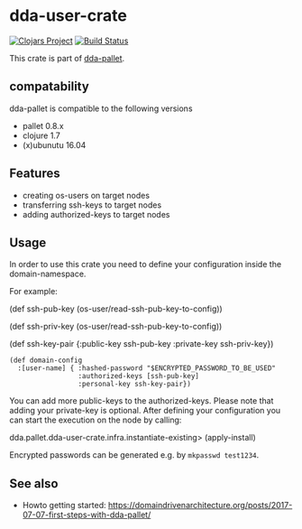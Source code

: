 # dda-user-crate

[![Clojars Project](https://img.shields.io/clojars/v/dda/dda-user-crate.svg)](https://clojars.org/dda/dda-user-crate)
[![Build Status](https://travis-ci.org/DomainDrivenArchitecture/dda-user-crate.svg?branch=master)](https://travis-ci.org/DomainDrivenArchitecture/dda-user-crate)

This crate is part of [dda-pallet](https://domaindrivenarchitecture.org/pages/dda-pallet/).

## compatability
dda-pallet is compatible to the following versions
 * pallet 0.8.x
 * clojure 1.7
 * (x)ubunutu 16.04

## Features
 * creating os-users on target nodes
 * transferring ssh-keys to target nodes
 * adding authorized-keys to target nodes

## Usage
In order to use this crate you need to define your configuration inside the domain-namespace.

For example:

(def ssh-pub-key
 (os-user/read-ssh-pub-key-to-config))

(def ssh-priv-key (os-user/read-ssh-pub-key-to-config))

(def ssh-key-pair
  {:public-key ssh-pub-key
   :private-key ssh-priv-key})

```
(def domain-config
  :[user-name] { :hashed-password "$ENCRYPTED_PASSWORD_TO_BE_USED"
                 :authorized-keys [ssh-pub-key]
                 :personal-key ssh-key-pair})
```

You can add more public-keys to the authorized-keys. Please note that adding your
private-key is optional. After defining your configuration you can start the execution
on the node by calling:

dda.pallet.dda-user-crate.infra.instantiate-existing> (apply-install)

Encrypted passwords can be generated e.g. by `mkpasswd test1234`.

## See also
* Howto getting started: https://domaindrivenarchitecture.org/posts/2017-07-07-first-steps-with-dda-pallet/
